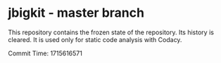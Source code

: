 # jbigkit - master branch

This repository contains the frozen state of the repository.
Its history is cleared. It is used only for static code
analysis with Codacy.

Commit Time: 1715616571